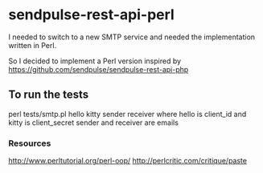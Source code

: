 # sendpulse-rest-api-perl
I needed to switch to a new SMTP service and needed the implementation written in Perl.

So I decided to implement a Perl version inspired by https://github.com/sendpulse/sendpulse-rest-api-php

## To run the tests
perl tests/smtp.pl hello kitty sender receiver
where hello is client_id and kitty is client_secret sender and receiver are emails

### Resources
http://www.perltutorial.org/perl-oop/
http://perlcritic.com/critique/paste
